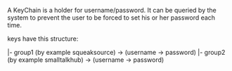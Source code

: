 A KeyChain is a holder for username/password.
It can be queried by the system to prevent the user to be forced to set his or her password each time.

keys have this structure:

|- group1 (by example squeaksource) 	-> (username -> password)
|- group2 (by example smalltalkhub) 		-> (username -> password)
